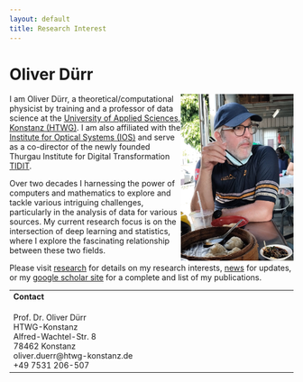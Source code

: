 ```yaml
---
layout: default
title: Research Interest
---
```


# Oliver Dürr
<img src="imgs/oliver_taiwan.jpg" alt="image" style="float: right;" width="200"  class="profile-photo">

I am Oliver Dürr, a theoretical/computational physicist by training and a professor of data science at the [University of Applied Sciences, Konstanz (HTWG)](https://www.htwg-konstanz.de/hochschule/fakultaeten/informatik/orga/professoren/duerr). I am also affiliated with the [Institute for Optical Systems (IOS)](https://www.ios.htwg-konstanz.de/) and serve as a co-director of the newly founded Thurgau Institute for Digital Transformation [TIDIT](https://www.htwg-konstanz.de/aktuelles/news/neues-forschungsinstitut-im-kanton-thurgau).

Over two decades I harnessing the power of computers and mathematics to explore and tackle various intriguing challenges, particularly in the analysis of data for various sources. My current research focus is on the intersection of deep learning and statistics, where I explore the fascinating relationship between these two fields. 

Please visit [research](research) for details on my research interests, [news](news) for updates, or my [google scholar site](https://scholar.google.ch/citations?user=T8hH3TMnFPwC&hl=de) for a complete and list of my publications. 


<table width="70%" border="0" cellspacing="0" cellpadding="0">
  <tr>
    <td width="30%" align="left" style="vertical-align: top">
    	<h4 style="margin: 0px 0px 20px 0px">Contact</h4>
		Prof. Dr. Oliver Dürr <br>
		HTWG-Konstanz <br>
		Alfred-Wachtel-Str. 8 <br>
		78462 Konstanz<br>
		oliver.duerr@htwg-konstanz.de<br>
		+49 7531 206-507 <br>
    </td>
    <!-- <td align="left" style="vertical-align: top">
	<iframe width="560" height="315" src="https://home.zhaw.ch/~dueo/contact.html" frameborder="0" allowfullscreen></iframe>
    </td> -->
   </tr>
</table>


